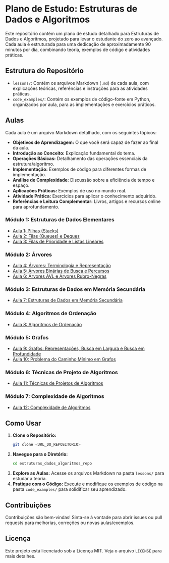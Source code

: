 # Plano de Estudo: Estruturas de Dados e Algoritmos

Este repositório contém um plano de estudo detalhado para Estruturas de Dados e Algoritmos, projetado para levar o estudante do zero ao avançado. Cada aula é estruturada para uma dedicação de aproximadamente 90 minutos por dia, combinando teoria, exemplos de código e atividades práticas.

## Estrutura do Repositório

*   `lessons/`: Contém os arquivos Markdown (`.md`) de cada aula, com explicações teóricas, referências e instruções para as atividades práticas.
*   `code_examples/`: Contém os exemplos de código-fonte em Python, organizados por aula, para as implementações e exercícios práticos.

## Aulas

Cada aula é um arquivo Markdown detalhado, com os seguintes tópicos:

*   **Objetivos de Aprendizagem:** O que você será capaz de fazer ao final da aula.
*   **Introdução ao Conceito:** Explicação fundamental do tema.
*   **Operações Básicas:** Detalhamento das operações essenciais da estrutura/algoritmo.
*   **Implementação:** Exemplos de código para diferentes formas de implementação.
*   **Análise de Complexidade:** Discussão sobre a eficiência de tempo e espaço.
*   **Aplicações Práticas:** Exemplos de uso no mundo real.
*   **Atividade Prática:** Exercícios para aplicar o conhecimento adquirido.
*   **Referências e Leitura Complementar:** Livros, artigos e recursos online para aprofundamento.

### Módulo 1: Estruturas de Dados Elementares

*   [Aula 1: Pilhas (Stacks)](lessons/plano_estudo_aula1_pilhas.md)
*   [Aula 2: Filas (Queues) e Deques](lessons/plano_estudo_aula2_filas_deques.md)
*   [Aula 3: Filas de Prioridade e Listas Lineares](lessons/plano_estudo_aula3_filas_prioridade_listas_lineares.md)

### Módulo 2: Árvores

*   [Aula 4: Árvores: Terminologia e Representação](lessons/plano_estudo_aula4_arvores_terminologia.md)
*   [Aula 5: Árvores Binárias de Busca e Percursos](lessons/plano_estudo_aula5_arvores_binarias_busca_percursos.md)
*   [Aula 6: Árvores AVL e Árvores Rubro-Negras](lessons/plano_estudo_aula6_arvores_avl_rubro_negras.md)

### Módulo 3: Estruturas de Dados em Memória Secundária

*   [Aula 7: Estruturas de Dados em Memória Secundária](lessons/plano_estudo_aula7_memoria_secundaria.md)

### Módulo 4: Algoritmos de Ordenação

*   [Aula 8: Algoritmos de Ordenação](lessons/plano_estudo_aula8_algoritmos_ordenacao.md)

### Módulo 5: Grafos

*   [Aula 9: Grafos: Representações, Busca em Largura e Busca em Profundidade](lessons/plano_estudo_aula9_grafos_representacoes_buscas.md)
*   [Aula 10: Problema do Caminho Mínimo em Grafos](lessons/plano_estudo_aula10_caminho_minimo.md)

### Módulo 6: Técnicas de Projeto de Algoritmos

*   [Aula 11: Técnicas de Projetos de Algoritmos](lessons/plano_estudo_aula11_tecnicas_projeto.md)

### Módulo 7: Complexidade de Algoritmos

*   [Aula 12: Complexidade de Algoritmos](lessons/plano_estudo_aula12_complexidade_algoritmos.md)

## Como Usar

1.  **Clone o Repositório:**
    ```bash
    git clone <URL_DO_REPOSITORIO>
    ```
2.  **Navegue para o Diretório:**
    ```bash
    cd estruturas_dados_algoritmos_repo
    ```
3.  **Explore as Aulas:** Acesse os arquivos Markdown na pasta `lessons/` para estudar a teoria.
4.  **Pratique com o Código:** Execute e modifique os exemplos de código na pasta `code_examples/` para solidificar seu aprendizado.

## Contribuições

Contribuições são bem-vindas! Sinta-se à vontade para abrir issues ou pull requests para melhorias, correções ou novas aulas/exemplos.

## Licença

Este projeto está licenciado sob a Licença MIT. Veja o arquivo `LICENSE` para mais detalhes.


